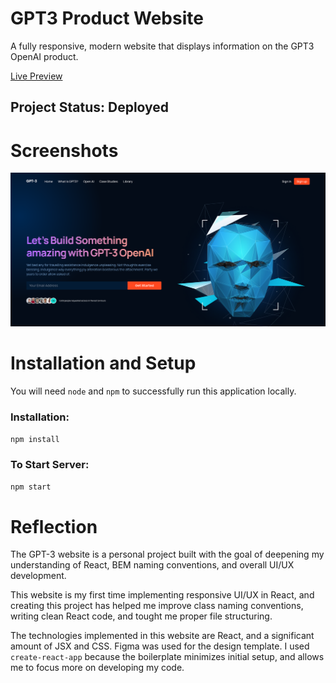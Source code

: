 # GPT3 Product Website
A fully responsive, modern website that displays information on the GPT3 OpenAI product.

[Live Preview](https://neptunerjo.github.io/gpt3/)

## Project Status: Deployed

# Screenshots
![Desktop Preview](public/desktop-home.png?raw=true)


# Installation and Setup
You will need `node` and `npm` to successfully run this application locally.

### Installation:
`npm install`

### To Start Server:
`npm start`

# Reflection

The GPT-3 website is a personal project built with the goal of deepening my understanding of React, BEM naming conventions, and overall UI/UX development.

This website is my first time implementing responsive UI/UX in React, and creating this project has helped me improve class naming conventions, writing clean React code, and tought me proper file structuring.

The technologies implemented in this website are React, and a significant amount of JSX and CSS. Figma was used for the design template. I used `create-react-app` because the boilerplate minimizes initial setup, and allows me to focus more on developing my code.
